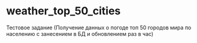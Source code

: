 # weather_top_50_cities
Тестовое задание (Получение данных о погоде топ 50 городов мира по населению с занесением в БД и обновлением раз в час)
